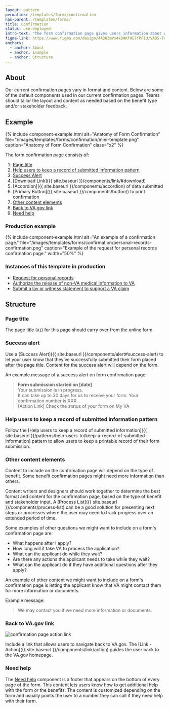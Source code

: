 ```yaml
---
layout: pattern
permalink: /templates/forms/confirmation
has-parent: /templates/forms/
title: Confirmation
status: use-deployed
intro-text: "The form confirmation page gives users information about what they can expect after they submit an online application. This page also provides users with a summary of the benefit they applied for, a confirmation number, and the date they submitted their claim."
figma-link: https://www.figma.com/design/4A3O3mVx4xDAKfHE7fPF1U/VADS-Templates%2C-Patterns%2C-and-Forms?node-id=2988-66786&t=1fh2gr46l2FEHw8n-1
anchors:
  - anchor: About
  - anchor: Example
  - anchor: Structure
---
```


## About

Our current confirmation pages vary in format and content. Below are some of the default components used in our current confirmation pages. Teams should tailor the layout and content as needed based on the benefit type and/or stakeholder feedback.

## Example

{% include component-example.html alt="Anatomy of Form Confirmation" file="/images/templates/forms/confirmation/mini-template.png" caption="Anatomy of Form Confirmation" class="x2" %}

The form confirmation page consists of:

1. [Page title](#page-title)
2. [Help users to keep a record of submitted information pattern](#help-users-to-keep-a-record-of-submitted-information-pattern)
3. [Success Alert](#success-alert)
4. [Download Link]({{ site.baseurl }}/components/link/#download)
5. [Accordion]({{ site.baseurl }}/components/accordion) of data submitted
6. [Primary Button]({{ site.baseurl }}/components/button/) to print confirmation
7. [Other content elements](#other-content-elements)
8. [Back to VA.gov link](#back-to-vagov-link)
9. [Need help](#need-help)

### Production example

{% include component-example.html alt="An example of a confirmation page." file="/images/templates/forms/confirmation/personal-records-confirmation.png" caption="Example of the request for personal records confirmation page." width="50%" %}

### Instances of this template in production

* [Request for personal records](https://www.va.gov/records/request-personal-records-form-20-10206/)
* [Authorize the release of non-VA medical information to VA](https://www.va.gov/supporting-forms-for-claims/release-information-to-va-form-21-4142/)
* [Submit a lay or witness statement to support a VA claim](https://www.va.gov/supporting-forms-for-claims/lay-witness-statement-form-21-10210/)

## Structure

### Page title

The page title (`H1`) for this page should carry over from the online form.

### Success alert

Use a [Success Alert]({{ site.baseurl }}/components/alert#success-alert) to let your user know that they’ve successfully submitted their form placed after the page title. Content for the success alert will depend on the form.

An example message of a success alert on form confirmation page:

> **Form submission started on [date]**  
Your submission is in progress.  
It can take up to 30 days for us to receive your form. Your confirmation number is XXX.  
[Action Link] Check the status of your form on My VA

### Help users to keep a record of submitted information pattern

Follow the [Help users to keep a record of submitted information]({{ site.baseurl }}/patterns/help-users-to/keep-a-record-of-submitted-information) pattern to allow users to keep a printable record of their form submission.

### Other content elements

Content to include on the confirmation page will depend on the type of benefit. Some benefit confirmation pages might need more information than others.

Content writers and designers should work together to determine the best format and content for the confirmation page, based on the type of benefit and stakeholder input. A [Process List]({{ site.baseurl }}/components/process-list) can be a good solution for presenting next steps or processes where the user may need to track progress over an extended period of time.

Some examples of other questions we might want to include on a form's confirmation page are:

- What happens after I apply?
- How long will it take VA to process the application?
- What can the applicant do while they wait?
- Are there any actions the applicant needs to take while they wait?
- What can the applicant do if they have additional questions after they apply?

An example of other content we might want to include on a form's confirmation page is letting the applicant know that VA might contact them for more information or documents.

Example message:

>We may contact you if we need more information or documents.

### Back to VA.gov link

![confirmation page action link]({{site.baseurl}}/images/templates/forms/confirmation/action-link.png)

 Include a link that allows users to navigate back to VA.gov. The [Link - Action]({{ site.baseurl }}/components/link/action) guides the user back to the VA.gov homepage.

### Need help

The [Need help]({{site.baseurl}}/components/form/need-help) component is a footer that appears on the bottom of every page of the form. This content lets users know how to get additional help with the form or the benefits. The content is customized depending on the form and usually points the user to a number they can call if they need help with their form.
